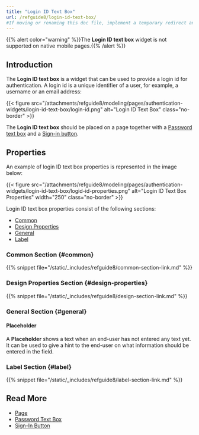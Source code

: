 ```yaml
---
title: "Login ID Text Box"
url: /refguide8/login-id-text-box/
#If moving or renaming this doc file, implement a temporary redirect and let the respective team know they should update the URL in the product. See Mapping to Products for more details.
---
```


{{% alert color="warning" %}}The **Login ID text box** widget is not supported on native mobile pages.{{% /alert %}}

## Introduction

The **Login ID text box** is a widget that can be used to provide a login id for authentication. A login id is a unique identifier of a user, for example, a username or an email address:

{{< figure src="/attachments/refguide8/modeling/pages/authentication-widgets/login-id-text-box/login-id.png" alt="Login ID Text Box" class="no-border" >}}

The **Login ID text box** should be placed on a page together with a [Password text box](/refguide8/password-text-box/) and a [Sign-in button](/refguide8/sign-in-button/).

## Properties

An example of login ID text box properties is represented in the image below:

{{< figure src="/attachments/refguide8/modeling/pages/authentication-widgets/login-id-text-box/logid-id-properties.png" alt="Login ID Text Box Properties"   width="250"  class="no-border" >}}

Login ID text box properties consist of the following sections:

* [Common](#common) 
* [Design Properties](#design-properties)
* [General](#general)
* [Label](#label)

### Common Section {#common}

{{% snippet file="/static/_includes/refguide8/common-section-link.md" %}}

### Design Properties Section {#design-properties}

{{% snippet file="/static/_includes/refguide8/design-section-link.md" %}}

### General Section {#general}

#### Placeholder

A **Placeholder** shows a text when an end-user has not entered any text yet. It can be used to give a hint to the end-user on what information should be entered in the field.

### Label Section {#label}

{{% snippet file="/static/_includes/refguide8/label-section-link.md" %}}

## Read More

* [Page](/refguide8/page/)
* [Password Text Box](/refguide8/password-text-box/)
* [Sign-In Button](/refguide8/sign-in-button/)
